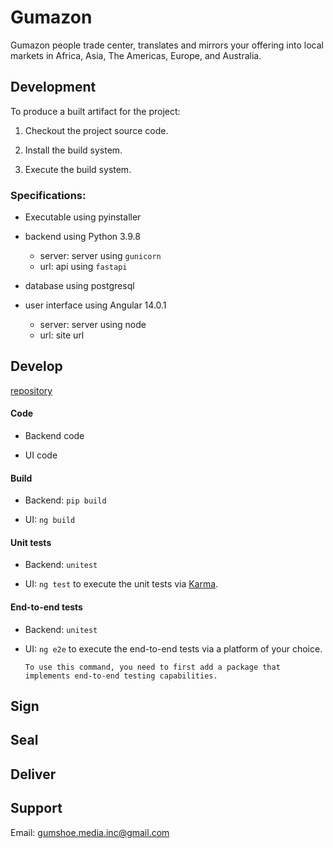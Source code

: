 # Gumazon

Gumazon people trade center, translates and mirrors your offering into local markets in Africa, Asia, The Americas, Europe, and Australia.

## Development

To produce a built artifact for the project:


1. Checkout the project source code.


2. Install the build system.


3. Execute the build system.


### Specifications:

- Executable using pyinstaller


- backend using Python 3.9.8
    - server: server using `gunicorn`
    - url: api using `fastapi`


- database using postgresql


- user interface using Angular 14.0.1
    - server: server using node
    - url: site url


## Develop

[repository](https://github.com/gumshoe00/gumazoncontainer/tree/main)


#### Code

- Backend code


- UI code


#### Build

- Backend: `pip build`


- UI: `ng build`


#### Unit tests

- Backend: `unitest`


- UI: `ng test` to execute the unit tests via [Karma](https://karma-runner.github.io).


#### End-to-end tests

- Backend: `unitest`


- UI:  `ng e2e` to execute the end-to-end tests via a platform of your choice.

  `To use this command, you need to first add a package that implements end-to-end testing capabilities.`


## Sign

## Seal

## Deliver


## Support

Email: gumshoe.media.inc@gmail.com
